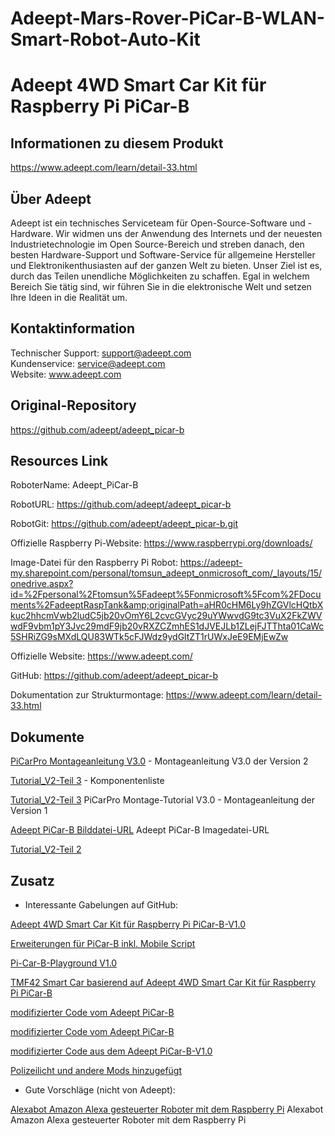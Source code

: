 [RoboterName]: Adeept_PiCar-B

[RobotURL]: https://github.com/adeept/adeept_picar-b

[RobotGit]: https://github.com/adeept/adeept_picar-b.git

[Offizielle Raspberry Pi-Website]: https://www.raspberrypi.org/downloads/

[Image-Datei für den Raspberry Pi Robot]: https://adeept-my.sharepoint.com/personal/tomsun_adeept_onmicrosoft_com/_layouts/15/onedrive.aspx?id=%2Fpersonal%2Ftomsun%5Fadeept%5Fonmicrosoft%5Fcom%2FDocuments%2FadeeptRaspTank&amp;originalPath=aHR0cHM6Ly9hZGVlcHQtbXkuc2hhcmVwb2ludC5jb20vOmY6L2cvcGVyc29uYWwvdG9tc3VuX2FkZWVwdF9vbm1pY3Jvc29mdF9jb20vRXZCZmhES1dJVEJLb1ZLejFJTThta01CaWc5SHRiZG9sMXdLQU83WTk5cFJWdz9ydGltZT1rUWxJeE9EMjEwZw

[Offizielle Website]: https://www.adeept.com/

[GitHub]: https://github.com/adeept/adeept_picar-b

[Dokumentation zur Strukturmontage]: https://www.adeept.com/learn/detail-33.html


# Adeept-Mars-Rover-PiCar-B-WLAN-Smart-Robot-Auto-Kit
# Adeept 4WD Smart Car Kit für Raspberry Pi PiCar-B

## Informationen zu diesem Produkt

https://www.adeept.com/learn/detail-33.html

## Über Adeept

Adeept ist ein technisches Serviceteam für Open-Source-Software und -Hardware. Wir widmen uns der Anwendung des Internets und der neuesten Industrietechnologie im Open Source-Bereich und streben danach, den besten Hardware-Support und Software-Service für allgemeine Hersteller und Elektronikenthusiasten auf der ganzen Welt zu bieten. Unser Ziel ist es, durch das Teilen unendliche Möglichkeiten zu schaffen. Egal in welchem ​​Bereich Sie tätig sind, wir führen Sie in die elektronische Welt und setzen Ihre Ideen in die Realität um.

## Kontaktinformation
 Technischer Support: support@adeept.com<br/>
 Kundenservice: service@adeept.com<br/>
 Website: www.adeept.com<br/>

## Original-Repository

https://github.com/adeept/adeept_picar-b

## Resources Link	

RoboterName: Adeept_PiCar-B

RobotURL: https://github.com/adeept/adeept_picar-b

RobotGit: https://github.com/adeept/adeept_picar-b.git

Offizielle Raspberry Pi-Website: https://www.raspberrypi.org/downloads/

Image-Datei für den Raspberry Pi Robot: https://adeept-my.sharepoint.com/personal/tomsun_adeept_onmicrosoft_com/_layouts/15/onedrive.aspx?id=%2Fpersonal%2Ftomsun%5Fadeept%5Fonmicrosoft%5Fcom%2FDocuments%2FadeeptRaspTank&amp;originalPath=aHR0cHM6Ly9hZGVlcHQtbXkuc2hhcmVwb2ludC5jb20vOmY6L2cvcGVyc29uYWwvdG9tc3VuX2FkZWVwdF9vbm1pY3Jvc29mdF9jb20vRXZCZmhES1dJVEJLb1ZLejFJTThta01CaWc5SHRiZG9sMXdLQU83WTk5cFJWdz9ydGltZT1rUWxJeE9EMjEwZw

Offizielle Website: https://www.adeept.com/

GitHub: https://github.com/adeept/adeept_picar-b

Dokumentation zur Strukturmontage: https://www.adeept.com/learn/detail-33.html

## Dokumente

[PiCarPro Montageanleitung V3.0](./docs/PiCarPro_Assembly_tutorial_V3.0.md) - Montageanleitung V3.0 der Version 2

[Tutorial_V2-Teil 3](./docs/Components_List/Components_List-de.md) - Komponentenliste

[Tutorial_V2-Teil 3](./docs/Tutorial_V2.md) PiCarPro Montage-Tutorial V3.0 - Montageanleitung der Version 1

[Adeept PiCar-B Bilddatei-URL](./docs/Adeept-PiCar-B_image_file.md) Adeept PiCar-B Imagedatei-URL

[Tutorial_V2-Teil 2](./docs/Tutorial_V2.md)

## Zusatz

- Interessante Gabelungen auf GitHub:

[Adeept 4WD Smart Car Kit für Raspberry Pi PiCar-B-V1.0](https://github.com/adeept/Adeept_PiCar-B_oldversion)

[Erweiterungen für PiCar-B inkl. Mobile Script](https://github.com/ricktorzynski/adeept-picar-b-enhanced)

[Pi-Car-B-Playground V1.0](https://github.com/shelbourn/PiCar-B-Playground)

[TMF42 Smart Car basierend auf Adeept 4WD Smart Car Kit für Raspberry Pi PiCar-B](https://github.com/TMF42/adeept_picar-b)

[modifizierter Code vom Adeept PiCar-B](https://github.com/jimingkang/adeept_picar-bv2.0)

[modifizierter Code vom Adeept PiCar-B](https://github.com/bswe/robot_car)

[modifizierter Code aus dem Adeept PiCar-B-V1.0](https://github.com/mdm-mx/Adeept_PiCar-B-V1.0)

[Polizeilicht und andere Mods hinzugefügt](https://github.com/karlyamashita/adeept_picar-b)

- Gute Vorschläge (nicht von Adeept):

[Alexabot Amazon Alexa gesteuerter Roboter mit dem Raspberry Pi](./docs/Alexabot-de.md) Alexabot Amazon Alexa gesteuerter Roboter mit dem Raspberry Pi